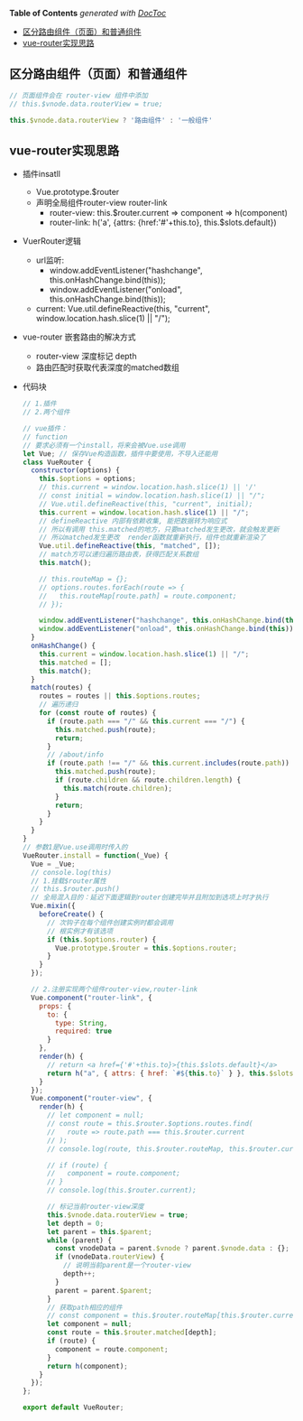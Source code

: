 <!-- START doctoc generated TOC please keep comment here to allow auto update -->
<!-- DON'T EDIT THIS SECTION, INSTEAD RE-RUN doctoc TO UPDATE -->
**Table of Contents**  *generated with [DocToc](https://github.com/thlorenz/doctoc)*

- [区分路由组件（页面）和普通组件](#%E5%8C%BA%E5%88%86%E8%B7%AF%E7%94%B1%E7%BB%84%E4%BB%B6%E9%A1%B5%E9%9D%A2%E5%92%8C%E6%99%AE%E9%80%9A%E7%BB%84%E4%BB%B6)
- [vue-router实现思路](#vue-router%E5%AE%9E%E7%8E%B0%E6%80%9D%E8%B7%AF)

<!-- END doctoc generated TOC please keep comment here to allow auto update -->
## 区分路由组件（页面）和普通组件
```js
// 页面组件会在 router-view 组件中添加   
// this.$vnode.data.routerView = true;

this.$vnode.data.routerView ? '路由组件' : '一般组件'
```
## vue-router实现思路
- 插件insatll
    - Vue.prototype.$router
    - 声明全局组件router-view router-link
        - router-view: this.$router.current => component => h(component)
        - router-link: h('a', {attrs: {href:'#'+this.to}, this.$slots.default})
- VuerRouter逻辑
    - url监听: 
        - window.addEventListener("hashchange", this.onHashChange.bind(this));
        - window.addEventListener("onload", this.onHashChange.bind(this));
    - current: Vue.util.defineReactive(this, "current", window.location.hash.slice(1) || "/");    

- vue-router 嵌套路由的解决方式
    - router-view 深度标记 depth
    - 路由匹配时获取代表深度的matched数组
    
- 代码块    
    ```javascript
    // 1.插件
    // 2.两个组件
    
    // vue插件：
    // function
    // 要求必须有一个install，将来会被Vue.use调用
    let Vue; // 保存Vue构造函数，插件中要使用，不导入还能用
    class VueRouter {
      constructor(options) {
        this.$options = options;
        // this.current = window.location.hash.slice(1) || '/'
        // const initial = window.location.hash.slice(1) || "/";
        // Vue.util.defineReactive(this, "current", initial);
        this.current = window.location.hash.slice(1) || "/";
        // defineReactive 内部有依赖收集, 能把数据转为响应式
        // 所以有调用 this.matched的地方，只要matched发生更改，就会触发更新
        // 所以matched发生更改  render函数就重新执行，组件也就重新渲染了
        Vue.util.defineReactive(this, "matched", []);
        // match方可以递归遍历路由表，获得匹配关系数组
        this.match();
    
        // this.routeMap = {};
        // options.routes.forEach(route => {
        //   this.routeMap[route.path] = route.component;
        // });
    
        window.addEventListener("hashchange", this.onHashChange.bind(this));
        window.addEventListener("onload", this.onHashChange.bind(this));
      }
      onHashChange() {
        this.current = window.location.hash.slice(1) || "/";
        this.matched = [];
        this.match();
      }
      match(routes) {
        routes = routes || this.$options.routes;
        // 遍历递归
        for (const route of routes) {
          if (route.path === "/" && this.current === "/") {
            this.matched.push(route);
            return;
          }
          // /about/info
          if (route.path !== "/" && this.current.includes(route.path)) {
            this.matched.push(route);
            if (route.children && route.children.length) {
              this.match(route.children);
            }
            return;
          }
        }
      }
    }
    // 参数1是Vue.use调用时传入的
    VueRouter.install = function(_Vue) {
      Vue = _Vue;
      // console.log(this)
      // 1.挂载$router属性
      // this.$router.push()
      // 全局混入目的：延迟下面逻辑到router创建完毕并且附加到选项上时才执行
      Vue.mixin({
        beforeCreate() {
          // 次钩子在每个组件创建实例时都会调用
          // 根实例才有该选项
          if (this.$options.router) {
            Vue.prototype.$router = this.$options.router;
          }
        }
      });
    
      // 2.注册实现两个组件router-view,router-link
      Vue.component("router-link", {
        props: {
          to: {
            type: String,
            required: true
          }
        },
        render(h) {
          // return <a href={'#'+this.to}>{this.$slots.default}</a>
          return h("a", { attrs: { href: `#${this.to}` } }, this.$slots.default);
        }
      });
      Vue.component("router-view", {
        render(h) {
          // let component = null;
          // const route = this.$router.$options.routes.find(
          //   route => route.path === this.$router.current
          // );
          // console.log(route, this.$router.routeMap, this.$router.current);
    
          // if (route) {
          //   component = route.component;
          // }
          // console.log(this.$router.current);
    
          // 标记当前router-view深度
          this.$vnode.data.routerView = true;
          let depth = 0;
          let parent = this.$parent;
          while (parent) {
            const vnodeData = parent.$vnode ? parent.$vnode.data : {};
            if (vnodeData.routerView) {
              // 说明当前parent是一个router-view
              depth++;
            }
            parent = parent.$parent;
          }
          // 获取path相应的组件
          // const component = this.$router.routeMap[this.$router.current];
          let component = null;
          const route = this.$router.matched[depth];
          if (route) {
            component = route.component;
          }
          return h(component);
        }
      });
    };
    
    export default VueRouter;
    
    ```


